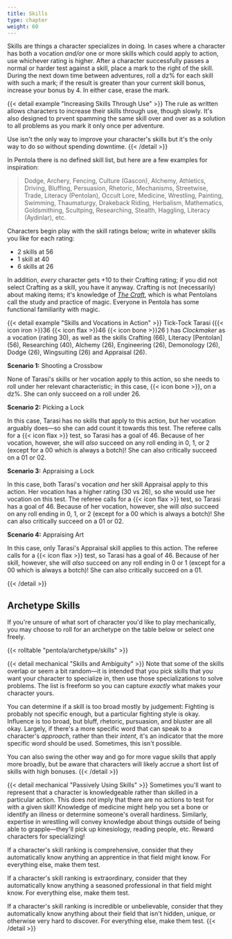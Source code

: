 ```yaml
---
title: Skills
type: chapter
weight: 60
---
```


Skills are things a character specializes in doing.
In cases where a character has both a vocation _and/or_ one or more skills which could apply to action, use whichever rating is higher.
After a character successfully passes a normal or harder test against a skill, place a mark to the right of the skill.
During the next down time between adventures, roll a dz% for each skill with such a mark; if the result is greater than your current skill bonus, increase your bonus by 4.
In either case, erase the mark.

{{< detail example "Increasing Skills Through Use" >}}
The rule as written allows characters to increase their skills through use, though slowly.
It's also designed to prvent spamming the same skill over and over as a solution to all problems as you mark it only once per adventure.

Use isn't the only way to improve your character's skills but it's the only way to do so without spending downtime.
{{< /detail >}}

In Pentola there is no defined skill list, but here are a few examples for inspiration:

> Dodge, Archery, Fencing, Culture (Gascon), Alchemy, Athletics, Driving, Bluffing, Persuasion, Rhetoric, Mechanisms, Streetwise, Trade, Literacy (Pentolan), Occult Lore, Medicine, Wrestling, Painting, Swimming, Thaumaturgy, Drakeback Riding, Herbalism, Mathematics, Goldsmithing, Scultping, Researching, Stealth, Haggling, Literacy (Aydinlar), etc.

Characters begin play with the skill ratings below; write in whatever skills you like for each rating:

- 2 skills at 56
- 1 skill at 40
- 6 skills at 26

In addition, _every_ character gets +10 to their Crafting rating;
if you did not select Crafting as a skill, you have it anyway.
Crafting is not (necessarily) about making items;
it's knowledge of [_The Craft_](/03-the-craft), which is what Pentolans call the study and practice of magic.
Everyone in Pentola has some functional familiarity with magic.

{{< detail example "Skills and Vocations in Action" >}}
Tick-Tock Tarasi ({{< icon iron >}}36 {{< icon flax >}}46 {{< icon bone >}}26 ) has _Clockmaker_ as a vocation (rating 30), as well as the skills Crafting (66), Literacy [Pentolan] (56), Researching (40), Alchemy (26), Engineering (26), Demonology (26), Dodge (26), Wingsuiting (26) and Appraisal (26).

**Scenario 1:** Shooting a Crossbow

None of Tarasi's skills or her vocation apply to this action, so she needs to roll under her relevant characteristic; in this case, {{< icon bone >}}, on a dz%.
She can only succeed on a roll under 26.

**Scenario 2:** Picking a Lock

In this case, Tarasi has no skills that apply to this action, but her vocation arguably does—so she can add count it towards this test.
The referee calls for a {{< icon flax >}} test, so Tarasi has a goal of 46.
Because of her vocation, however, she will _also_ succeed on any roll ending in 0, 1, or 2 (except for a 00 which is always a botch)!
She can also critically succeed on a 01 or 02.

**Scenario 3:** Appraising a Lock

In this case, both Tarasi's vocation _and_ her skill Appraisal apply to this action.
Her vocation has a higher rating (30 vs 26), so she would use her vocation on this test.
The referee calls for a {{< icon flax >}} test, so Tarasi has a goal of 46.
Because of her vocation, however, she will _also_ succeed on any roll ending in 0, 1, or 2 (except for a 00 which is always a botch)!
She can also critically succeed on a 01 or 02.

**Scenario 4:** Appraising Art

In this case, only Tarasi's Appraisal skill applies to this action.
The referee calls for a {{< icon flax >}} test, so Tarasi has a goal of 46.
Because of her skill, however, she will _also_ succeed on any roll ending in 0 or 1 (except for a 00 which is always a botch)!
She can also critically succeed on a 01.

{{< /detail >}}

## Archetype Skills

If you're unsure of what sort of character you'd like to play mechanically, you may choose to roll for an archetype on the table below or select one freely.

{{< rolltable "pentola/archetype/skills" >}}

{{< detail mechanical "Skills and Ambiguity" >}}
Note that some of the skills overlap or seem a bit random—it is intended that you pick skills that you want your character to specialize in, then use those specializations to solve problems.
The list is freeform so you can capture _exactly_ what makes your character yours.

You can determine if a skill is too broad mostly by judgement:
Fighting is probably not specific enough, but a particular fighting style is okay.
Influence is too broad, but bluff, rhetoric, pursuasion, and bluster are all okay.
Largely, if there's a more specific word that can speak to a character's _approach_, rather than their _intent_, it's an indicator that the more specific word should be used.
Sometimes, this isn't possible.

You can also swing the other way and go for more vague skills that apply more broadly, but be aware that characters will likely accrue a short list of skills with high bonuses.
{{< /detail >}}

{{< detail mechanical "Passively Using Skills" >}}
Sometimes you'll want to represent that a character is knowledgeable rather than skilled in a particular action.
This does _not_ imply that there are no actions to test for with a given skill!
Knowledge of medicine might help you set a bone or identify an illness or determine someone's overall hardiness.
Similarly, expertise in wrestling will convey knowledge about things outside of being able to grapple—they'll pick up kinesiology, reading people, etc.
Reward characters for specializing!

If a character's skill ranking is comprehensive, consider that they automatically know anything an apprentice in that field might know.
For everything else, make them test.

If a character's skill ranking is extraordinary, consider that they automatically know anything a seasoned professional in that field might know.
For everything else, make them test.

If a character's skill ranking is incredible or unbelievable, consider that they automatically know anything about their field that isn't hidden, unique, or otherwise very hard to discover.
For everything else, make them test.
{{< /detail >}}
